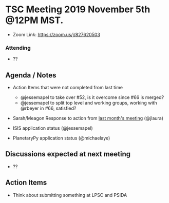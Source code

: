 # TSC Meeting 2019 November 5th @12PM MST.
- Zoom Link: https://zoom.us/j/827620503

### Attending
- ??

## Agenda / Notes
- Action Items that were not completed from last time
  - @jessemapel to take over #52, is it overcome since #66 is merged?
  - @jessemapel to split top level and working groups, working with @rbeyer in #66, satisfied?

- Sarah/Meagon Response to action from [last month's meeting](2019-10-08.md) (@jlaura)
- ISIS application status (@jessemapel)
- PlanetaryPy application status (@michaelaye)

## Discussions expected at next meeting
- ??

## Action Items
- Think about submitting something at LPSC and PSIDA
